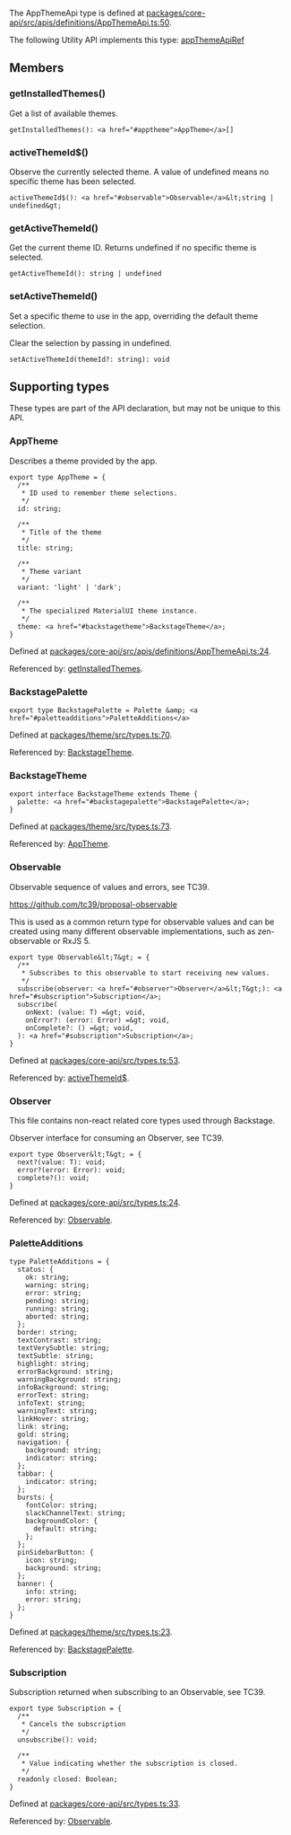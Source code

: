 The AppThemeApi type is defined at
[packages/core-api/src/apis/definitions/AppThemeApi.ts:50](https://github.com/spotify/backstage/blob/0406ace29aba7332a98ff9ef9feedd65adc75223/packages/core-api/src/apis/definitions/AppThemeApi.ts#L50).

The following Utility API implements this type:
[appThemeApiRef](./README.md#apptheme)

## Members

### getInstalledThemes()

Get a list of available themes.

```
getInstalledThemes(): <a href="#apptheme">AppTheme</a>[]
```

### activeThemeId\$()

Observe the currently selected theme. A value of undefined means no specific
theme has been selected.

```
activeThemeId$(): <a href="#observable">Observable</a>&lt;string | undefined&gt;
```

### getActiveThemeId()

Get the current theme ID. Returns undefined if no specific theme is selected.

```
getActiveThemeId(): string | undefined
```

### setActiveThemeId()

Set a specific theme to use in the app, overriding the default theme selection.

Clear the selection by passing in undefined.

```
setActiveThemeId(themeId?: string): void
```

## Supporting types

These types are part of the API declaration, but may not be unique to this API.

### AppTheme

Describes a theme provided by the app.

```
export type AppTheme = {
  /**
   * ID used to remember theme selections.
   */
  id: string;

  /**
   * Title of the theme
   */
  title: string;

  /**
   * Theme variant
   */
  variant: 'light' | 'dark';

  /**
   * The specialized MaterialUI theme instance.
   */
  theme: <a href="#backstagetheme">BackstageTheme</a>;
}
```

Defined at
[packages/core-api/src/apis/definitions/AppThemeApi.ts:24](https://github.com/spotify/backstage/blob/0406ace29aba7332a98ff9ef9feedd65adc75223/packages/core-api/src/apis/definitions/AppThemeApi.ts#L24).

Referenced by: [getInstalledThemes](#getinstalledthemes).

### BackstagePalette

```
export type BackstagePalette = Palette &amp; <a href="#paletteadditions">PaletteAdditions</a>
```

Defined at
[packages/theme/src/types.ts:70](https://github.com/spotify/backstage/blob/0406ace29aba7332a98ff9ef9feedd65adc75223/packages/theme/src/types.ts#L70).

Referenced by: [BackstageTheme](#backstagetheme).

### BackstageTheme

```
export interface BackstageTheme extends Theme {
  palette: <a href="#backstagepalette">BackstagePalette</a>;
}
```

Defined at
[packages/theme/src/types.ts:73](https://github.com/spotify/backstage/blob/0406ace29aba7332a98ff9ef9feedd65adc75223/packages/theme/src/types.ts#L73).

Referenced by: [AppTheme](#apptheme).

### Observable

Observable sequence of values and errors, see TC39.

https://github.com/tc39/proposal-observable

This is used as a common return type for observable values and can be created
using many different observable implementations, such as zen-observable or
RxJS 5.

```
export type Observable&lt;T&gt; = {
  /**
   * Subscribes to this observable to start receiving new values.
   */
  subscribe(observer: <a href="#observer">Observer</a>&lt;T&gt;): <a href="#subscription">Subscription</a>;
  subscribe(
    onNext: (value: T) =&gt; void,
    onError?: (error: Error) =&gt; void,
    onComplete?: () =&gt; void,
  ): <a href="#subscription">Subscription</a>;
}
```

Defined at
[packages/core-api/src/types.ts:53](https://github.com/spotify/backstage/blob/0406ace29aba7332a98ff9ef9feedd65adc75223/packages/core-api/src/types.ts#L53).

Referenced by: [activeThemeId\$](#activethemeid).

### Observer

This file contains non-react related core types used through Backstage.

Observer interface for consuming an Observer, see TC39.

```
export type Observer&lt;T&gt; = {
  next?(value: T): void;
  error?(error: Error): void;
  complete?(): void;
}
```

Defined at
[packages/core-api/src/types.ts:24](https://github.com/spotify/backstage/blob/0406ace29aba7332a98ff9ef9feedd65adc75223/packages/core-api/src/types.ts#L24).

Referenced by: [Observable](#observable).

### PaletteAdditions

```
type PaletteAdditions = {
  status: {
    ok: string;
    warning: string;
    error: string;
    pending: string;
    running: string;
    aborted: string;
  };
  border: string;
  textContrast: string;
  textVerySubtle: string;
  textSubtle: string;
  highlight: string;
  errorBackground: string;
  warningBackground: string;
  infoBackground: string;
  errorText: string;
  infoText: string;
  warningText: string;
  linkHover: string;
  link: string;
  gold: string;
  navigation: {
    background: string;
    indicator: string;
  };
  tabbar: {
    indicator: string;
  };
  bursts: {
    fontColor: string;
    slackChannelText: string;
    backgroundColor: {
      default: string;
    };
  };
  pinSidebarButton: {
    icon: string;
    background: string;
  };
  banner: {
    info: string;
    error: string;
  };
}
```

Defined at
[packages/theme/src/types.ts:23](https://github.com/spotify/backstage/blob/0406ace29aba7332a98ff9ef9feedd65adc75223/packages/theme/src/types.ts#L23).

Referenced by: [BackstagePalette](#backstagepalette).

### Subscription

Subscription returned when subscribing to an Observable, see TC39.

```
export type Subscription = {
  /**
   * Cancels the subscription
   */
  unsubscribe(): void;

  /**
   * Value indicating whether the subscription is closed.
   */
  readonly closed: Boolean;
}
```

Defined at
[packages/core-api/src/types.ts:33](https://github.com/spotify/backstage/blob/0406ace29aba7332a98ff9ef9feedd65adc75223/packages/core-api/src/types.ts#L33).

Referenced by: [Observable](#observable).
